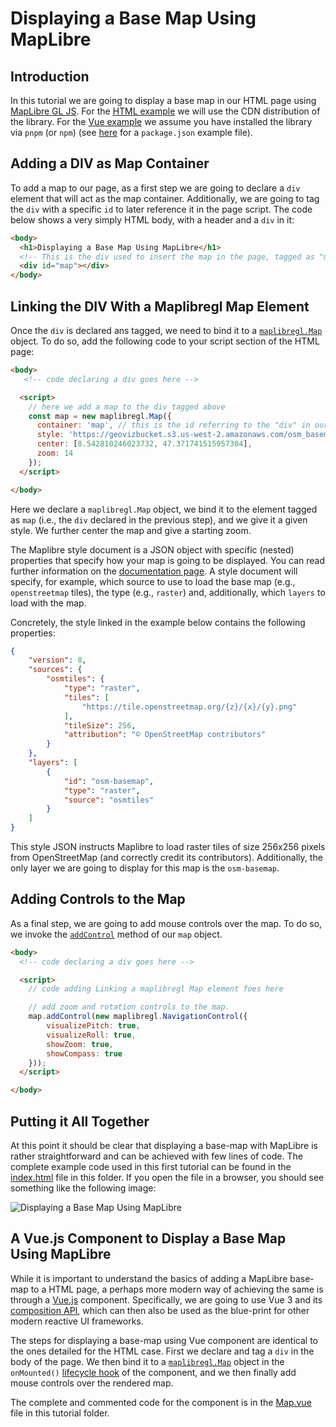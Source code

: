 # Displaying a Base Map Using MapLibre

## Introduction
In this tutorial we are going to display a base map in our HTML page using [MapLibre GL JS](https://maplibre.org/maplibre-gl-js/docs/). For the [HTML example](#putting-it-all-together) we will use the CDN distribution of the library. For the [Vue example](#bonus-a-vue-3-component-to-display-a-base-map-using-maplibre) we assume you have installed the library via ``pnpm`` (or ``npm``) (see [here](./../website/package.json) for a ``package.json`` example file).

## Adding a DIV as Map Container
To add a map to our page, as a first step we are going to declare a ``div`` element that will act as the map container. Additionally, we are going to tag the ``div`` with a specific ``id`` to later reference it in the page script. The code below shows a very simply HTML body, with a header and a ``div`` in it:

```html
<body>
  <h1>Displaying a Base Map Using MapLibre</h1>
  <!-- This is the div used to insert the map in the page, tagged as "map" -->
  <div id="map"></div>
</body>
```

## Linking the DIV With a Maplibregl Map Element
Once the ``div`` is declared ans tagged, we need to bind it to a [``maplibregl.Map``](https://maplibre.org/maplibre-gl-js/docs/API/classes/Map/) object. To do so, add the following code to your script section of the HTML page:

```html
<body>
   <!-- code declaring a div goes here -->

  <script>
    // here we add a map to the div tagged above
    const map = new maplibregl.Map({
      container: 'map', // this is the id referring to the "div" in our page body
      style: 'https://geovizbucket.s3.us-west-2.amazonaws.com/osm_basempa_style.json', // this is the style used to load the base map
      center: [8.542810246023732, 47.371741515957304],
      zoom: 14
    });
  </script>

</body>
```
Here we declare a ``maplibregl.Map`` object, we bind it to the element tagged as ``map`` (i.e., the ``div`` declared in the previous step), and we give it a given style. We further center the map and give a starting zoom.

The Maplibre style document is a JSON object with specific (nested) properties that specify how your map is going to be displayed. You can read further information on the [documentation page](https://maplibre.org/maplibre-style-spec/). A style document will specify, for example, which source to use to load the base map (e.g., ``openstreetmap`` tiles), the type (e.g., ``raster``) and, additionally, which ``layers`` to load with the map.

Concretely, the style linked in the example below contains the following properties:
```JSON
{
    "version": 8,
    "sources": {
        "osmtiles": {
            "type": "raster",
            "tiles": [
                "https://tile.openstreetmap.org/{z}/{x}/{y}.png"
            ],
            "tileSize": 256,
            "attribution": "© OpenStreetMap contributors"
        }
    },
    "layers": [
        {
            "id": "osm-basemap",
            "type": "raster",
            "source": "osmtiles"
        }
    ]
}
```
This style JSON instructs Maplibre to load raster tiles of size 256x256 pixels from OpenStreetMap (and correctly credit its contributors). Additionally, the only layer we are going to display for this map is the ``osm-basemap``.

## Adding Controls to the Map
As a final step, we are going to add mouse controls over the map. To do so, we invoke the [``addControl``](https://maplibre.org/maplibre-gl-js/docs/API/classes/Map/#addcontrol) method of our ``map`` object.

```html
<body>
  <!-- code declaring a div goes here -->

  <script>
    // code adding Linking a maplibregl Map element foes here

    // add zoom and rotation controls to the map.
    map.addControl(new maplibregl.NavigationControl({
        visualizePitch: true,
        visualizeRoll: true,
        showZoom: true,
        showCompass: true
    }));
  </script>

</body>
```

## Putting it All Together
At this point it should be clear that displaying a base-map with MapLibre is rather straightforward and can be achieved with few lines of code. The complete example code used in this first tutorial can be found in the [index.html](./index.html) file in this folder. If you open the file in a browser, you should see something like the following image:

![Displaying a Base Map Using MapLibre](./tutorial_1.png)

## A Vue.js Component to Display a Base Map Using MapLibre
While it is important to understand the basics of adding a MapLibre base-map to a HTML page, a perhaps more modern way of achieving the same is through a [Vue.js](https://vuejs.org) component. Specifically, we are going to use Vue 3 and its [composition API](https://vuejs.org/guide/introduction.html#composition-api), which can then also be used as the blue-print for other modern reactive UI frameworks.

The steps for displaying a base-map using Vue component are identical to the ones detailed for the HTML case. First we declare and tag a ``div`` in the body of the page. We then bind it to a [``maplibregl.Map``](https://maplibre.org/maplibre-gl-js/docs/API/classes/Map/) object in the ``onMounted()`` [lifecycle hook](https://vuejs.org/api/composition-api-lifecycle#onmounted) of the component, and we then finally add mouse controls over the rendered map.

The complete and commented code for the component is in the [Map.vue](./Map.vue) file in this tutorial folder.